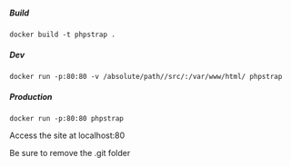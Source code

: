 ##### Build
`docker build -t phpstrap .`

##### Dev
`docker run -p:80:80 -v /absolute/path//src/:/var/www/html/ phpstrap`

#####  Production
`docker run -p:80:80 phpstrap`

Access the site at localhost:80

Be sure to remove the .git folder 


